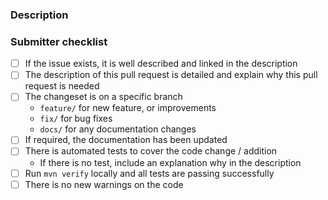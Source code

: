 <!-- Comment:
 Please start by adding a link to an issue if the pull request is trying to solve one.
 You can used keyword to do the linking automatically: https://docs.github.com/en/issues/tracking-your-work-with-issues/linking-a-pull-request-to-an-issue#linking-a-pull-request-to-an-issue-using-a-keyword.
-->

### Description

<!-- Comment:
 Provide a clear description of the content of the pull request.
 This includes documentation, link to issues, scenario of executions.
 For UI change, a screenshot of before and after the change is also welcome.
 Make sure you read the contributing guide.
 Please explain how this pull request content will benefit the project.
-->

### Submitter checklist

- [ ] If the issue exists, it is well described and linked in the description
- [ ] The description of this pull request is detailed and explain why this pull request is needed
- [ ] The changeset is on a specific branch
    - `feature/` for new feature, or improvements
    - `fix/` for bug fixes
    - `docs/` for any documentation changes
- [ ] If required, the documentation has been updated
- [ ] There is automated tests to cover the code change / addition
    - If there is no test, include an explanation why in the description
- [ ] Run `mvn verify` locally and all tests are passing successfully
- [ ] There is no new warnings on the code
